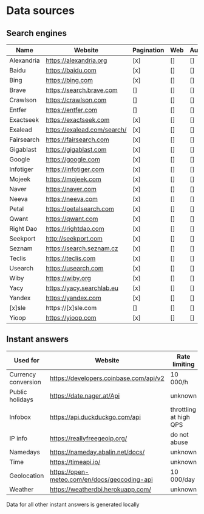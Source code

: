 # Data sources

## Search engines

Name | Website | Pagination | Web | Autocomplete
-----|---------|------------|-----|-------------
Alexandria | https://alexandria.org | [x] | [] | []
Baidu | https://baidu.com | [x] | [] | []
Bing | https://bing.com | [x] | [] | []
Brave | https://search.brave.com | [] | [] | []
Crawlson | https://crawlson.com | [] | [] | []
Entfer | https://entfer.com | [] | [] | []
Exactseek | https://exactseek.com | [x] | [] | []
Exalead | https://exalead.com/search/ | [x] | [] | []
Fairsearch | https://fairsearch.com | [x] | [] | []
Gigablast | https://gigablast.com | [x] | [] | []
Google | https://google.com | [x] | [] | []
Infotiger | https://infotiger.com | [x] | [] | []
Mojeek | https://mojeek.com | [x] | [] | []
Naver | https://naver.com | [x] | [] | []
Neeva | https://neeva.com | [x] | [] | []
Petal | https://petalsearch.com | [x] | [] | []
Qwant | https://qwant.com | [x] | [] | []
Right Dao | https://rightdao.com | [x] | [] | []
Seekport | http://seekport.com | [x] | [] | []
Seznam | https://search.seznam.cz | [x] | [] | []
Teclis | https://teclis.com | [x] | [] | []
Usearch | https://usearch.com | [x] | [] | []
Wiby | https://wiby.org | [x] | [] | []
Yacy | https://yacy.searchlab.eu | [x] | [] | []
Yandex | https://yandex.com | [x] | [] | []
[x]sle | https://[x]sle.com | [] | [] | []
Yioop | https://yioop.com | [x] | [] | []

## Instant answers

Used for | Website | Rate limiting
 --- | --- | ---
Currency conversion | https://developers.coinbase.com/api/v2 | 10 000/h
Public holidays | https://date.nager.at/Api | unknown
Infobox | https://api.duckduckgo.com/api | throttling at high QPS
IP info | https://reallyfreegeoip.org/ | do not abuse
Namedays | https://nameday.abalin.net/docs/ | unknown
Time | https://timeapi.io/ | unknown
Geolocation | https://open-meteo.com/en/docs/geocoding-api | 10 000/day
Weather | https://weatherdbi.herokuapp.com/ | unknown

Data for all other instant answers is generated locally
